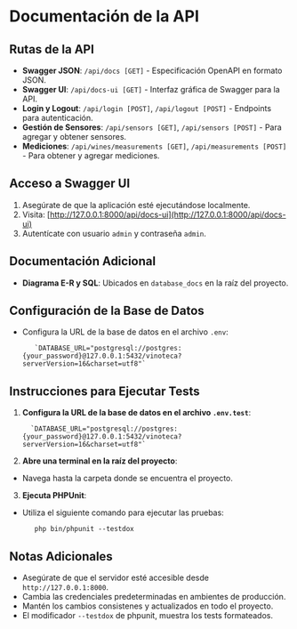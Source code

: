 # Documentación de la API

## Rutas de la API

- **Swagger JSON**: `/api/docs [GET]` - Especificación OpenAPI en formato JSON.
- **Swagger UI**: `/api/docs-ui [GET]` - Interfaz gráfica de Swagger para la API.
- **Login y Logout**: `/api/login [POST]`, `/api/logout [POST]` - Endpoints para autenticación.
- **Gestión de Sensores**: `/api/sensors [GET]`, `/api/sensors [POST]` - Para agregar y obtener sensores.
- **Mediciones**: `/api/wines/measurements [GET]`, `/api/measurements [POST]` - Para obtener y agregar mediciones.

## Acceso a Swagger UI

1. Asegúrate de que la aplicación esté ejecutándose localmente.
2. Visita: [http://127.0.0.1:8000/api/docs-ui](http://127.0.0.1:8000/api/docs-ui)
3. Autentícate con usuario `admin` y contraseña `admin`.

## Documentación Adicional

- **Diagrama E-R y SQL**: Ubicados en `database_docs` en la raíz del proyecto.

## Configuración de la Base de Datos

- Configura la URL de la base de datos en el archivo `.env`:

         `DATABASE_URL="postgresql://postgres:{your_password}@127.0.0.1:5432/vinoteca?serverVersion=16&charset=utf8"`

## Instrucciones para Ejecutar Tests



1. **Configura la URL de la base de datos en el archivo `.env.test`**:

         `DATABASE_URL="postgresql://postgres:{your_password}@127.0.0.1:5432/vinoteca?serverVersion=16&charset=utf8"`


2. **Abre una terminal en la raíz del proyecto**:
- Navega hasta la carpeta donde se encuentra el proyecto.

3. **Ejecuta PHPUnit**:
- Utiliza el siguiente comando para ejecutar las pruebas:
  
         php bin/phpunit --testdox

## Notas Adicionales

- Asegúrate de que el servidor esté accesible desde `http://127.0.0.1:8000`.
- Cambia las credenciales predeterminadas en ambientes de producción.
- Mantén los cambios consistenes y actualizados en todo el proyecto.
- El modificador `--testdox` de phpunit, muestra los tests formateados.

